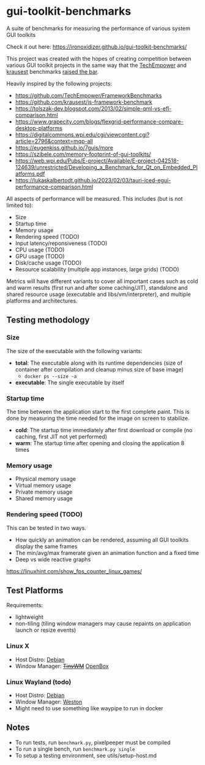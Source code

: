 # gui-toolkit-benchmarks
A suite of benchmarks for measuring the performance of various system GUI toolkits

Check it out here: https://ironoxidizer.github.io/gui-toolkit-benchmarks/

This project was created with the hopes of creating competition between various GUI toolkit projects in the same way that the [TechEmpower](https://github.com/TechEmpower/FrameworkBenchmarks) and [krausest](https://github.com/krausest/js-framework-benchmark) benchmarks [raised the bar](https://en.wikipedia.org/wiki/Wirth%27s_law).

Heavily inspired by the following projects:

- https://github.com/TechEmpower/FrameworkBenchmarks
- https://github.com/krausest/js-framework-benchmark
- https://tolszak-dev.blogspot.com/2013/02/simple-qml-vs-efl-comparison.html
- https://www.grapecity.com/blogs/flexgrid-performance-compare-desktop-platforms
- https://digitalcommons.wpi.edu/cgi/viewcontent.cgi?article=2796&context=mqp-all
- https://eugenkiss.github.io/7guis/more
- https://szibele.com/memory-footprint-of-gui-toolkits/
- https://web.wpi.edu/Pubs/E-project/Available/E-project-042518-124639/unrestricted/Developing_a_Benchmark_for_Qt_on_Embedded_Platforms.pdf
- https://lukaskalbertodt.github.io/2023/02/03/tauri-iced-egui-performance-comparison.html

All aspects of performance will be measured. This includes (but is not limited to):

- Size
- Startup time
- Memory usage
- Rendering speed (TODO)
- Input latency/reponsiveness (TODO)
- CPU usage (TODO)
- GPU usage (TODO)
- Disk/cache usage (TODO)
- Resource scalability (multiple app instances, large grids) (TODO)

Metrics will have different variants to cover all important cases such as cold and warm results (first run and after some caching/JIT), standalone and shared resource usage (executable and libs/vm/interpreter), and multiple platforms and architectures.

## Testing methodology

### Size

The size of the executable with the following variants:

- **total**: The executable along with its runtime dependencies (size of container after compilation and cleanup minus size of base image)
    - `docker ps --size -a`
- **executable**: The single executable by itself

### Startup time

The time between the application start to the first complete paint. This is done by measuring the time needed for the image on screen to stabilize.

- **cold**: The startup time immediately after first download or compile (no caching, first JIT not yet performed)
- **warm**: The startup time after opening and closing the application 8 times

### Memory usage

- Physical memory usage
- Virtual memory usage
- Private memory usage
- Shared memory usage

### Rendering speed (TODO)

This can be tested in two ways.

- How quickly an animation can be rendered, assuming all GUI toolkits display the same frames
- The min/avg/max framerate given an animation function and a fixed time
- Deep vs wide reactive graphs

https://linuxhint.com/show_fps_counter_linux_games/

## Test Platforms

Requirements:

- lightweight
- non-tiling (tiling window managers may cause repaints on application launch or resize events)

### Linux X

- Host Distro: [Debian](https://www.debian.org/CD/netinst/)
- Window Manager: ~~[TinyWM](http://incise.org/tinywm.html)~~ [OpenBox](http://openbox.org)

### Linux Wayland (todo)

- Host Distro: [Debian](https://www.debian.org/CD/netinst/)
- Window Manager: [Weston](https://github.com/wayland-project/weston)
- Might need to use something like waypipe to run in docker

## Notes

- To run tests, run `benchmark.py`, pixelpeeper must be compiled
- To run a single bench, run `benchmark.py single`
- To setup a testing environment, see utils/setup-host.md
